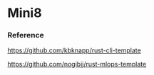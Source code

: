 # Mini8

### Reference
https://github.com/kbknapp/rust-cli-template

https://github.com/nogibjj/rust-mlops-template
